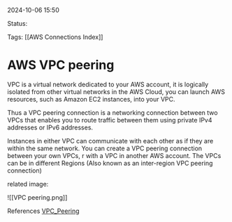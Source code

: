 2024-10-06 15:50

Status:

Tags:
[[AWS Connections Index]]

# AWS VPC peering

VPC is a virtual network dedicated to your AWS account, it is logically isolated from other virtual networks in the AWS Cloud, you can launch AWS resources, such as Amazon EC2 instances, into your VPC.

Thus a VPC peering connection is a networking connection between two VPCs that enables you to route traffic between them using private IPv4 addresses or IPv6 addresses.

Instances in either VPC can communicate with each other as if they are within the same network. You can create a VPC peering connection between your own VPCs, r with a VPC in another AWS account. The VPCs can be in different Regions (Also known as an inter-region VPC peering connection)

related image:

![[VPC peering.png]]

References 
[VPC_Peering](https://docs.aws.amazon.com/vpc/latest/peering/what-is-vpc-peering.html)